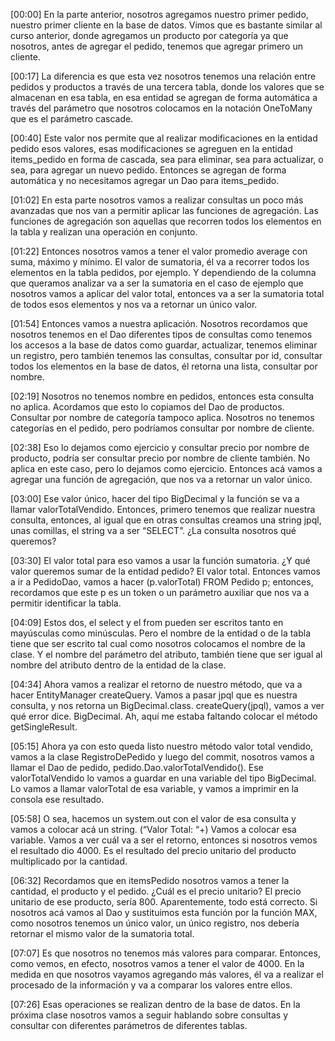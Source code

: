 [00:00] En la parte anterior, nosotros agregamos nuestro primer pedido, nuestro primer cliente en la base de datos. Vimos que es bastante similar al curso anterior, donde agregamos un producto por categoría ya que nosotros, antes de agregar el pedido, tenemos que agregar primero un cliente.

[00:17] La diferencia es que esta vez nosotros tenemos una relación entre pedidos y productos a través de una tercera tabla, donde los valores que se almacenan en esa tabla, en esa entidad se agregan de forma automática a través del parámetro que nosotros colocamos en la notación OneToMany que es el parámetro cascade.

[00:40] Este valor nos permite que al realizar modificaciones en la entidad pedido esos valores, esas modificaciones se agreguen en la entidad items_pedido en forma de cascada, sea para eliminar, sea para actualizar, o sea, para agregar un nuevo pedido. Entonces se agregan de forma automática y no necesitamos agregar un Dao para items_pedido.

[01:02] En esta parte nosotros vamos a realizar consultas un poco más avanzadas que nos van a permitir aplicar las funciones de agregación. Las funciones de agregación son aquellas que recorren todos los elementos en la tabla y realizan una operación en conjunto.

[01:22] Entonces nosotros vamos a tener el valor promedio average con suma, máximo y mínimo. El valor de sumatoria, él va a recorrer todos los elementos en la tabla pedidos, por ejemplo. Y dependiendo de la columna que queramos analizar va a ser la sumatoria en el caso de ejemplo que nosotros vamos a aplicar del valor total, entonces va a ser la sumatoria total de todos esos elementos y nos va a retornar un único valor.

[01:54] Entonces vamos a nuestra aplicación. Nosotros recordamos que nosotros tenemos en el Dao diferentes tipos de consultas como tenemos los accesos a la base de datos como guardar, actualizar, tenemos eliminar un registro, pero también tenemos las consultas, consultar por id, consultar todos los elementos en la base de datos, él retorna una lista, consultar por nombre.

[02:19] Nosotros no tenemos nombre en pedidos, entonces esta consulta no aplica. Acordamos que esto lo copiamos del Dao de productos. Consultar por nombre de categoría tampoco aplica. Nosotros no tenemos categorías en el pedido, pero podríamos consultar por nombre de cliente.

[02:38] Eso lo dejamos como ejercicio y consultar precio por nombre de producto, podría ser consultar precio por nombre de cliente también. No aplica en este caso, pero lo dejamos como ejercicio. Entonces acá vamos a agregar una función de agregación, que nos va a retornar un valor único.

[03:00] Ese valor único, hacer del tipo BigDecimal y la función se va a llamar valorTotalVendido. Entonces, primero tenemos que realizar nuestra consulta, entonces, al igual que en otras consultas creamos una string jpql, unas comillas, el string va a ser “SELECT”. ¿La consulta nosotros qué queremos?

[03:30] El valor total para eso vamos a usar la función sumatoria. ¿Y qué valor queremos sumar de la entidad pedido? El valor total. Entonces vamos a ir a PedidoDao, vamos a hacer (p.valorTotal) FROM Pedido p; entonces, recordamos que este p es un token o un parámetro auxiliar que nos va a permitir identificar la tabla.

[04:09] Estos dos, el select y el from pueden ser escritos tanto en mayúsculas como minúsculas. Pero el nombre de la entidad o de la tabla tiene que ser escrito tal cual como nosotros colocamos el nombre de la clase. Y el nombre del parámetro del atributo, también tiene que ser igual al nombre del atributo dentro de la entidad de la clase.

[04:34] Ahora vamos a realizar el retorno de nuestro método, que va a hacer EntityManager createQuery. Vamos a pasar jpql que es nuestra consulta, y nos retorna un BigDecimal.class. createQuery(jpql), vamos a ver qué error dice. BigDecimal. Ah, aquí me estaba faltando colocar el método getSingleResult.

[05:15] Ahora ya con esto queda listo nuestro método valor total vendido, vamos a la clase RegistroDePedido y luego del commit, nosotros vamos a llamar el Dao de pedido, pedido.Dao.valorTotalVendido(). Ese valorTotalVendido lo vamos a guardar en una variable del tipo BigDecimal. Lo vamos a llamar valorTotal de esa variable, y vamos a imprimir en la consola ese resultado.

[05:58] O sea, hacemos un system.out con el valor de esa consulta y vamos a colocar acá un string. (“Valor Total: “+) Vamos a colocar esa variable. Vamos a ver cuál va a ser el retorno, entonces si nosotros vemos el resultado dio 4000. Es el resultado del precio unitario del producto multiplicado por la cantidad.

[06:32] Recordamos que en itemsPedido nosotros vamos a tener la cantidad, el producto y el pedido. ¿Cuál es el precio unitario? El precio unitario de ese producto, sería 800. Aparentemente, todo está correcto. Si nosotros acá vamos al Dao y sustituimos esta función por la función MAX, como nosotros tenemos un único valor, un único registro, nos debería retornar el mismo valor de la sumatoria total.

[07:07] Es que nosotros no tenemos más valores para comparar. Entonces, como vemos, en efecto, nosotros vamos a tener el valor de 4000. En la medida en que nosotros vayamos agregando más valores, él va a realizar el procesado de la información y va a comparar los valores entre ellos.

[07:26] Esas operaciones se realizan dentro de la base de datos. En la próxima clase nosotros vamos a seguir hablando sobre consultas y consultar con diferentes parámetros de diferentes tablas.